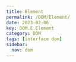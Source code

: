 ```yaml
---
title: Element
permalink: /DOM/Element/
date: 2023-02-06
key: DOM.E.Element
category: DOM
tags: [interface dom]
sidebar:
  nav: dom
---
```

